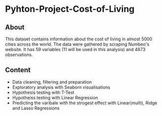 # Pyhton-Project-Cost-of-Living

## About
This dataset contains information about the cost of living in almost 5000 cities across the world. The data were gathered by scraping Numbeo's website. It has 59 variables (11 will be used in this analysis) and 4873 observations.

## Content
- Data cleaning, filtering and preparation
- Exploratory analysis with Seaborn visualisations
- Hypothesis testing with T-Test
- Hypotheiss testing with Linear Regression
- Predicting the varibale with the strogest effect with Linear(multi), Ridge and Lasso Regressions

